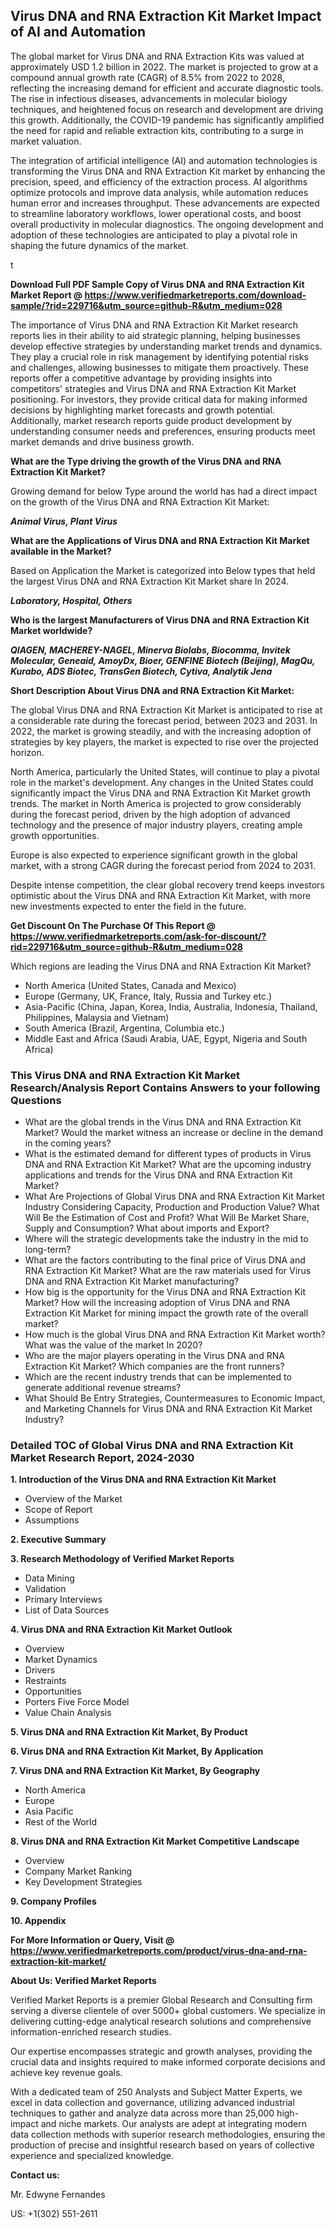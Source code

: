 <h2>Virus DNA and RNA Extraction Kit Market Impact of AI and Automation</h2><p>The global market for Virus DNA and RNA Extraction Kits was valued at approximately USD 1.2 billion in 2022. The market is projected to grow at a compound annual growth rate (CAGR) of 8.5% from 2022 to 2028, reflecting the increasing demand for efficient and accurate diagnostic tools. The rise in infectious diseases, advancements in molecular biology techniques, and heightened focus on research and development are driving this growth. Additionally, the COVID-19 pandemic has significantly amplified the need for rapid and reliable extraction kits, contributing to a surge in market valuation.</p><p>The integration of artificial intelligence (AI) and automation technologies is transforming the Virus DNA and RNA Extraction Kit market by enhancing the precision, speed, and efficiency of the extraction process. AI algorithms optimize protocols and improve data analysis, while automation reduces human error and increases throughput. These advancements are expected to streamline laboratory workflows, lower operational costs, and boost overall productivity in molecular diagnostics. The ongoing development and adoption of these technologies are anticipated to play a pivotal role in shaping the future dynamics of the market.</p>t</p><p id="" class=""><strong>Download Full PDF Sample Copy of Virus DNA and RNA Extraction Kit Market Report @ <a href="https://www.verifiedmarketreports.com/download-sample/?rid=229716&utm_source=github-R&utm_medium=028" target="_blank">https://www.verifiedmarketreports.com/download-sample/?rid=229716&utm_source=github-R&utm_medium=028</a></strong></p><p>The importance of&nbsp;Virus DNA and RNA Extraction Kit Market research reports lies in their ability to aid strategic planning, helping businesses develop effective strategies by understanding market trends and dynamics. They play a crucial role in risk management by identifying potential risks and challenges, allowing businesses to mitigate them proactively. These reports offer a competitive advantage by providing insights into competitors' strategies and Virus DNA and RNA Extraction Kit Market positioning. For investors, they provide critical data for making informed decisions by highlighting market forecasts and growth potential. Additionally, market research reports guide product development by understanding consumer needs and preferences, ensuring products meet market demands and drive business growth.</p><p><strong>What are the&nbsp;Type driving the growth of the Virus DNA and RNA Extraction Kit Market?</strong></p><p id="" class="">Growing demand for below Type around the world has had a direct impact on the growth of the Virus DNA and RNA Extraction Kit Market:</p><em><strong>Animal Virus, Plant Virus</strong></em></p><strong>What are the&nbsp;Applications&nbsp;of Virus DNA and RNA Extraction Kit Market available in the Market?</strong></p><p id="" class="">Based on Application the Market is categorized into Below types that held the largest Virus DNA and RNA Extraction Kit Market share In 2024.</p><em><strong>Laboratory, Hospital, Others</strong></em></p><strong>Who is the largest Manufacturers of Virus DNA and RNA Extraction Kit Market worldwide?</strong></p><p><em><strong>QIAGEN, MACHEREY-NAGEL, Minerva Biolabs, Biocomma, Invitek Molecular, Geneaid, AmoyDx, Bioer, GENFINE Biotech (Beijing), MagQu, Kurabo, ADS Biotec, TransGen Biotech, Cytiva, Analytik Jena</strong></em></p><p id="" class=""><strong>Short Description About Virus DNA and RNA Extraction Kit Market:</strong></p><p>The global Virus DNA and RNA Extraction Kit Market is anticipated to rise at a considerable rate during the forecast period, between 2023 and 2031. In 2022, the market is growing steadily, and with the increasing adoption of strategies by key players, the market is expected to rise over the projected horizon.</p><p>North America, particularly the United States, will continue to play a pivotal role in the market's development. Any changes in the United States could significantly impact the Virus DNA and RNA Extraction Kit Market growth trends. The market in North America is projected to grow considerably during the forecast period, driven by the high adoption of advanced technology and the presence of major industry players, creating ample growth opportunities.</p><p>Europe is also expected to experience significant growth in the global market, with a strong CAGR during the forecast period from 2024 to 2031.</p><p>Despite intense competition, the clear global recovery trend keeps investors optimistic about the Virus DNA and RNA Extraction Kit Market, with more new investments expected to enter the field in the future.</p><p id="" class=""><strong>Get Discount On The Purchase Of This Report @ <a href="https://www.verifiedmarketreports.com/ask-for-discount/?rid=229716&utm_source=github-R&utm_medium=028" target="_blank">https://www.verifiedmarketreports.com/ask-for-discount/?rid=229716&utm_source=github-R&utm_medium=028</a></strong></p>Which regions are leading the Virus DNA and RNA Extraction Kit Market?</p><ul><li>North America (United States, Canada and Mexico)</li><li>Europe (Germany, UK, France, Italy, Russia and Turkey etc.)</li><li>Asia-Pacific (China, Japan, Korea, India, Australia, Indonesia, Thailand, Philippines, Malaysia and Vietnam)</li><li>South America (Brazil, Argentina, Columbia etc.)</li><li>Middle East and Africa (Saudi Arabia, UAE, Egypt, Nigeria and South Africa)</li></ul><h3 id="" class="">This Virus DNA and RNA Extraction Kit Market Research/Analysis Report Contains Answers to your following Questions</h3><ul><li>What are the global trends in the Virus DNA and RNA Extraction Kit Market? Would the market witness an increase or decline in the demand in the coming years?</li><li>What is the estimated demand for different types of products in Virus DNA and RNA Extraction Kit Market? What are the upcoming industry applications and trends for the Virus DNA and RNA Extraction Kit Market?</li><li>What Are Projections of Global Virus DNA and RNA Extraction Kit Market Industry Considering Capacity, Production and Production Value? What Will Be the Estimation of Cost and Profit? What Will Be Market Share, Supply and Consumption? What about imports and Export?</li><li>Where will the strategic developments take the industry in the mid to long-term?</li><li>What are the factors contributing to the final price of Virus DNA and RNA Extraction Kit Market? What are the raw materials used for Virus DNA and RNA Extraction Kit Market manufacturing?</li><li>How big is the opportunity for the Virus DNA and RNA Extraction Kit Market? How will the increasing adoption of Virus DNA and RNA Extraction Kit Market for mining impact the growth rate of the overall market?</li><li>How much is the global Virus DNA and RNA Extraction Kit Market worth? What was the value of the market In 2020?</li><li>Who are the major players operating in the Virus DNA and RNA Extraction Kit Market? Which companies are the front runners?</li><li>Which are the recent industry trends that can be implemented to generate additional revenue streams?</li><li>What Should Be Entry Strategies, Countermeasures to Economic Impact, and Marketing Channels for Virus DNA and RNA Extraction Kit Market Industry?</li></ul><h3 id="" class="">Detailed TOC of Global Virus DNA and RNA Extraction Kit Market Research Report, 2024-2030</h3><p id="" class=""><strong>1. Introduction of the Virus DNA and RNA Extraction Kit Market</strong></p><ul><li>Overview of the Market</li><li>Scope of Report</li><li>Assumptions</li></ul><p id="" class=""><strong>2. Executive Summary</strong></p><p id="" class=""><strong>3. Research Methodology of Verified Market Reports</strong></p><ul><li>Data Mining</li><li>Validation</li><li>Primary Interviews</li><li>List of Data Sources</li></ul><p id="" class=""><strong>4. Virus DNA and RNA Extraction Kit Market Outlook</strong></p><ul><li>Overview</li><li>Market Dynamics</li><li>Drivers</li><li>Restraints</li><li>Opportunities</li><li>Porters Five Force Model</li><li>Value Chain Analysis</li></ul><p id="" class=""><strong>5. Virus DNA and RNA Extraction Kit Market, By Product</strong></p><p id="" class=""><strong>6. Virus DNA and RNA Extraction Kit Market, By Application</strong></p><p id="" class=""><strong>7. Virus DNA and RNA Extraction Kit Market, By Geography</strong></p><ul><li>North America</li><li>Europe</li><li>Asia Pacific</li><li>Rest of the World</li></ul><p id="" class=""><strong>8. Virus DNA and RNA Extraction Kit Market Competitive Landscape</strong></p><ul><li>Overview</li><li>Company Market Ranking</li><li>Key Development Strategies</li></ul><p id="" class=""><strong>9. Company Profiles</strong></p><p id="" class=""><strong>10. Appendix</strong></p><p id="" class=""><strong>For More Information or Query, Visit @ <a href="https://www.verifiedmarketreports.com/product/virus-dna-and-rna-extraction-kit-market/" target="_blank">https://www.verifiedmarketreports.com/product/virus-dna-and-rna-extraction-kit-market/</a></strong></p><p id="" class=""><strong>About Us: Verified Market Reports</strong></p><p id="" class="">Verified Market Reports is a premier Global Research and Consulting firm serving a diverse clientele of over 5000+ global customers. We specialize in delivering cutting-edge analytical research solutions and comprehensive information-enriched research studies.</p><p id="" class="">Our expertise encompasses strategic and growth analyses, providing the crucial data and insights required to make informed corporate decisions and achieve key revenue goals.</p><p id="" class="">With a dedicated team of 250 Analysts and Subject Matter Experts, we excel in data collection and governance, utilizing advanced industrial techniques to gather and analyze data across more than 25,000 high-impact and niche markets. Our analysts are adept at integrating modern data collection methods with superior research methodologies, ensuring the production of precise and insightful research based on years of collective experience and specialized knowledge.</p><p id="" class=""><strong>Contact us:</strong></p><p id="" class="">Mr. Edwyne Fernandes</p><p id="" class="">US: +1(302) 551-2611</p>